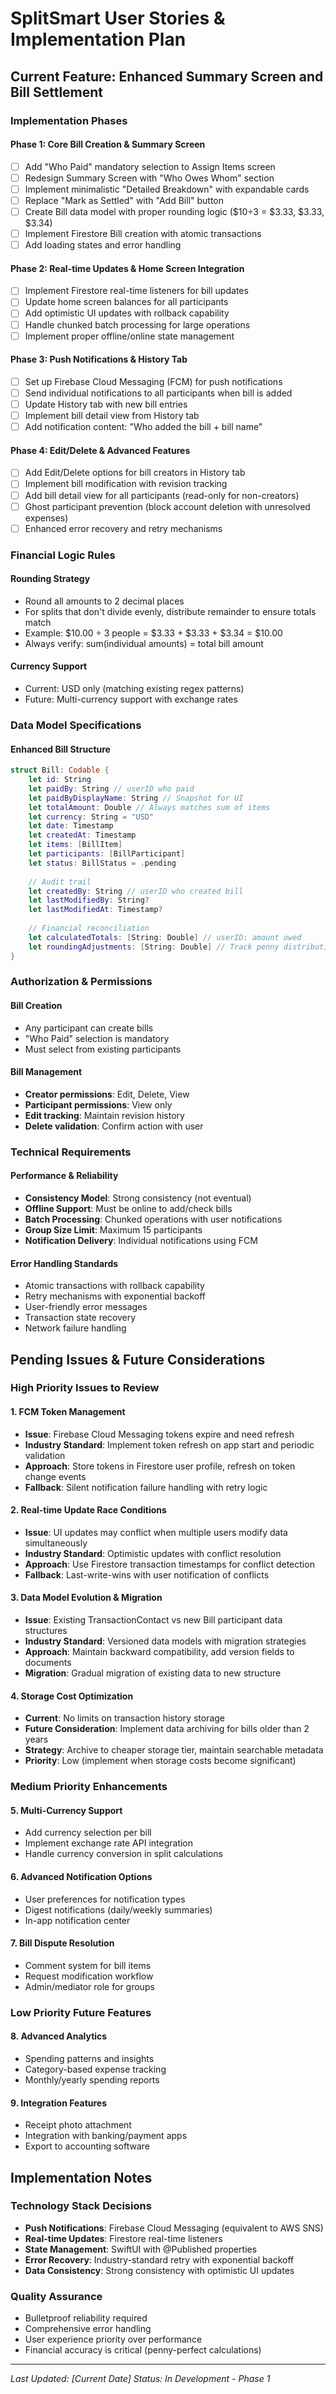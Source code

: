 # SplitSmart User Stories & Implementation Plan

## Current Feature: Enhanced Summary Screen and Bill Settlement

### Implementation Phases

#### **Phase 1: Core Bill Creation & Summary Screen**
- [ ] Add "Who Paid" mandatory selection to Assign Items screen
- [ ] Redesign Summary Screen with "Who Owes Whom" section
- [ ] Implement minimalistic "Detailed Breakdown" with expandable cards
- [ ] Replace "Mark as Settled" with "Add Bill" button
- [ ] Create Bill data model with proper rounding logic ($10÷3 = $3.33, $3.33, $3.34)
- [ ] Implement Firestore Bill creation with atomic transactions
- [ ] Add loading states and error handling

#### **Phase 2: Real-time Updates & Home Screen Integration**
- [ ] Implement Firestore real-time listeners for bill updates
- [ ] Update home screen balances for all participants
- [ ] Add optimistic UI updates with rollback capability
- [ ] Handle chunked batch processing for large operations
- [ ] Implement proper offline/online state management

#### **Phase 3: Push Notifications & History Tab**
- [ ] Set up Firebase Cloud Messaging (FCM) for push notifications
- [ ] Send individual notifications to all participants when bill is added
- [ ] Update History tab with new bill entries
- [ ] Implement bill detail view from History tab
- [ ] Add notification content: "Who added the bill + bill name"

#### **Phase 4: Edit/Delete & Advanced Features**
- [ ] Add Edit/Delete options for bill creators in History tab
- [ ] Implement bill modification with revision tracking
- [ ] Add bill detail view for all participants (read-only for non-creators)
- [ ] Ghost participant prevention (block account deletion with unresolved expenses)
- [ ] Enhanced error recovery and retry mechanisms

### Financial Logic Rules

#### **Rounding Strategy**
- Round all amounts to 2 decimal places
- For splits that don't divide evenly, distribute remainder to ensure totals match
- Example: $10.00 ÷ 3 people = $3.33 + $3.33 + $3.34 = $10.00
- Always verify: sum(individual amounts) = total bill amount

#### **Currency Support**
- Current: USD only (matching existing regex patterns)
- Future: Multi-currency support with exchange rates

### Data Model Specifications

#### **Enhanced Bill Structure**
```swift
struct Bill: Codable {
    let id: String
    let paidBy: String // userID who paid
    let paidByDisplayName: String // Snapshot for UI
    let totalAmount: Double // Always matches sum of items
    let currency: String = "USD"
    let date: Timestamp
    let createdAt: Timestamp
    let items: [BillItem]
    let participants: [BillParticipant]
    let status: BillStatus = .pending
    
    // Audit trail
    let createdBy: String // userID who created bill
    let lastModifiedBy: String?
    let lastModifiedAt: Timestamp?
    
    // Financial reconciliation
    let calculatedTotals: [String: Double] // userID: amount owed
    let roundingAdjustments: [String: Double] // Track penny distributions
}
```

### Authorization & Permissions

#### **Bill Creation**
- Any participant can create bills
- "Who Paid" selection is mandatory
- Must select from existing participants

#### **Bill Management**
- **Creator permissions**: Edit, Delete, View
- **Participant permissions**: View only
- **Edit tracking**: Maintain revision history
- **Delete validation**: Confirm action with user

### Technical Requirements

#### **Performance & Reliability**
- **Consistency Model**: Strong consistency (not eventual)
- **Offline Support**: Must be online to add/check bills
- **Batch Processing**: Chunked operations with user notifications
- **Group Size Limit**: Maximum 15 participants
- **Notification Delivery**: Individual notifications using FCM

#### **Error Handling Standards**
- Atomic transactions with rollback capability
- Retry mechanisms with exponential backoff
- User-friendly error messages
- Transaction state recovery
- Network failure handling

## Pending Issues & Future Considerations

### **High Priority Issues to Review**

#### **1. FCM Token Management**
- **Issue**: Firebase Cloud Messaging tokens expire and need refresh
- **Industry Standard**: Implement token refresh on app start and periodic validation
- **Approach**: Store tokens in Firestore user profile, refresh on token change events
- **Fallback**: Silent notification failure handling with retry logic

#### **2. Real-time Update Race Conditions**
- **Issue**: UI updates may conflict when multiple users modify data simultaneously
- **Industry Standard**: Optimistic updates with conflict resolution
- **Approach**: Use Firestore transaction timestamps for conflict detection
- **Fallback**: Last-write-wins with user notification of conflicts

#### **3. Data Model Evolution & Migration**
- **Issue**: Existing TransactionContact vs new Bill participant data structures
- **Industry Standard**: Versioned data models with migration strategies
- **Approach**: Maintain backward compatibility, add version fields to documents
- **Migration**: Gradual migration of existing data to new structure

#### **4. Storage Cost Optimization**
- **Current**: No limits on transaction history storage
- **Future Consideration**: Implement data archiving for bills older than 2 years
- **Strategy**: Archive to cheaper storage tier, maintain searchable metadata
- **Priority**: Low (implement when storage costs become significant)

### **Medium Priority Enhancements**

#### **5. Multi-Currency Support**
- Add currency selection per bill
- Implement exchange rate API integration
- Handle currency conversion in split calculations

#### **6. Advanced Notification Options**
- User preferences for notification types
- Digest notifications (daily/weekly summaries)
- In-app notification center

#### **7. Bill Dispute Resolution**
- Comment system for bill items
- Request modification workflow
- Admin/mediator role for groups

### **Low Priority Future Features**

#### **8. Advanced Analytics**
- Spending patterns and insights
- Category-based expense tracking
- Monthly/yearly spending reports

#### **9. Integration Features**
- Receipt photo attachment
- Integration with banking/payment apps
- Export to accounting software

## Implementation Notes

### **Technology Stack Decisions**
- **Push Notifications**: Firebase Cloud Messaging (equivalent to AWS SNS)
- **Real-time Updates**: Firestore real-time listeners
- **State Management**: SwiftUI with @Published properties
- **Error Recovery**: Industry-standard retry with exponential backoff
- **Data Consistency**: Strong consistency with optimistic UI updates

### **Quality Assurance**
- Bulletproof reliability required
- Comprehensive error handling
- User experience priority over performance
- Financial accuracy is critical (penny-perfect calculations)

---

*Last Updated: [Current Date]*
*Status: In Development - Phase 1*